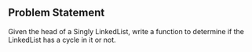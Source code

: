 ## Problem Statement #
Given the head of a Singly LinkedList, write a function to determine if the LinkedList has a cycle in it or not.
